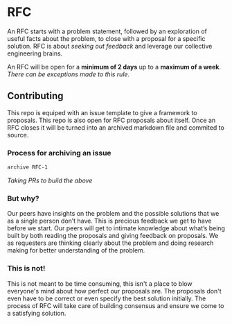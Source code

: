 # RFC

An RFC starts with a problem statement, followed by an exploration of useful facts about the problem, to close with a proposal for a specific solution. RFC is about _seeking out feedback_ and leverage our collective engineering brains.

An RFC will be open for a **minimum of 2 days** up to a **maximum of a week**. *There can be exceptions made to this rule*.

## Contributing

This repo is equiped with an issue template to give a framework to proposals. This repo is also open for RFC proposals about itself. Once an RFC closes it will be turned into an archived markdown file and commited to source.

### Process for archiving an issue

```bash
archive RFC-1
```

_Taking PRs to build the above_

### But why?

Our peers have insights on the problem and the possible solutions that we as a single person don’t have. This is precious feedback we get to have before we start. Our peers will get to intimate knowledge about what’s being built by both reading the proposals and giving feedback on proposals. We as requesters are thinking clearly about the problem and doing research making for better understanding of the problem.

### This is not!

This is not meant to be time consuming, this isn't a place to blow everyone's mind about how perfect our proposals are. The proposals don't even have to be correct or even specify the best solution initially. The process of RFC will take care of building consensus and ensure we come to a satisfying solution.